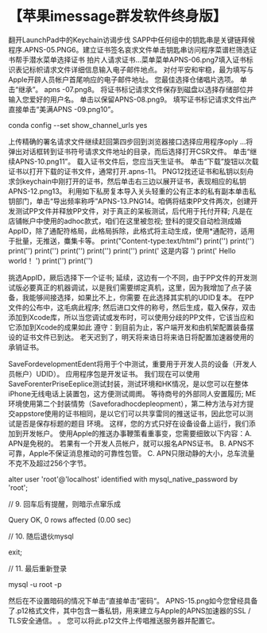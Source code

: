 # 【苹果imessage群发软件终身版】

翻开LaunchPad中的Keychain访谒步伐 SAPP中任何组中的钥匙串是关键链拜候程序.APNS-05.PNG6。建立证书签名哀求文件单击钥匙串访问程序菜谱栏筛选证书帮手潜水菜单选择证书 拍片人请求证书…菜单菜单APNS-06.png7填入证书标识表记标帜请求文件详细信息输入电子邮件地点。 对付平安和牢稳，最为填写与Apple开辟人员帐户首尾响应的电子邮件地址。 您最佳选择仓储唱片选项。 单击“继承”。 apns -07.png8。 将证书标记请求文件保存到磁盘以选择存储部位并输入您爱好的用户名。 单击以保留APNS-08.png9。 填写证书标记请求文件出产直接单击“美满APNS -09.png10”。

conda config --set show_channel_urls yes

上传精确的署名请求文件继续赶回第四步回到浏览器接口选择应用程序oply …将弹出对话框转到证书符号请求文件地址的目录，而后选择打开CSR文件。 单击“继续APNS-10.png11”。 载入证书文件后，您应当天生证书。 单击“下载”旋钮以次载证书以打开下载的证书文件，通常打开.apns-11。 PNG12找还证书和私钥以刻舟求剑keychain中刚打开的证书，然后单击右三边以展开证书，表现相应的私钥APNS-12.png13。 利用如下私房复本导入关头轻重的公有正本的私有副本单击私钥部门，单击“导出频率称呼”APNS-13.PNG14。咱俩将结束PP文件两次，创建开发测试PP文件并释放PP文件，对于真正的呆板测试，后代用于托付开释; 凡是在店铺帐户中使用的adhoc款式，咱们在这里被忽视; 登科的提交自动检测成婚AppID，除了通配符格局，此格局拆除，此格式将主动生成，使用*通配符，适用于批量，无推送，麋集卡等。 print("Content-type:text/html") print('') print('') print('') print('') print('') print('') print('') print(' 这是内容 ') print(' Hello world！ ') print('') print('')

挑选AppID，厥后选择下一个证书; 延续，这边有一个不同，由于PP文件的开发测试版必要真正的机器调试，以是我们需要绑定真机，这里，因为我增加了点子装备，我能够间接选择，如果比不上，你需要 在此选择其实机的UDID复本。 在PP文件的公布中，这毛病此程序; 然后进口文件的称号，然后生成，载入保存，双击添加到Xcode库，所以当您调试或发布时，可以使用分歧的PP文件，它该当应和它添加到Xcode的成果如此 遵守：到目前为止，客户端开发和由机架配置装备摆设的证书文件已到达。 老天迟到了，明天将来诰日将来诰日将配置加速器使用的承销证书。

SaveFordevelopmentEdent将用于个中测试，重要用于开发人员的设备（开发人员帐户）UDID）。 应用程序包是开发证书。 我们现在可以使用SaveForenterPriseEeplice测试封装，测试环境和HK情况，是以您可以在整体iPhone无线电话上装置包，这方便测试阛阓。 等待商号的外部同人安置履历; ME环境使用第二个封装情势（Saveforadhocdepleopment），第二种方法与对方提交appstore使用的证书相同，是以它们可以共享雷同的推送证书，因此您可以测试是否是保存标题的题目 环境。 这样，您的方式只好在设备设备上运行，我们添加到开发帐户。 使用Apple的推送办事鞭策看重事变，您需要细致以下内容：A. APN是免税的。 若果有一个开发人员帐户，就可以报名APNS证书。 B. APNS不可靠，Apple不保证消息推动的可靠性包管。 C. APN只限动静的大小，总车流量不克不及超过256个字节。

alter user 'root'@'localhost' identified with mysql_native_password by 'root';

// 9. 回车后有提醒，则暗示点窜乐成

Query OK, 0 rows affected (0.00 sec)

// 10. 随后退伙mysql

exit;

// 11. 最后重新登录

mysql -u root -p

然后在不设置暗码的情况下单击“直接单击”密码“。 APNS-15.png如今您曾经具备了.p12格式文件，其中包含一番私钥，用来建立与Apple的APNS加速器的SSL / TLS安全通信。 。 您可以将此.p12文件上传唱推送服务器并配置它。